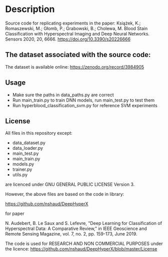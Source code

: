 # Description

Source code for replicating experiments in the paper:
Książek, K.; Romaszewski, M.; Głomb, P.; Grabowski, B.; Cholewa, M.
Blood Stain Classification with Hyperspectral Imaging and Deep Neural Networks.
Sensors 2020, 20, 6666. 
https://doi.org/10.3390/s20226666

## The dataset associated with the source code:

The dataset is available online: https://zenodo.org/record/3984905

## Usage

* Make sure the paths in data_paths.py are correct
* Run main_train.py to train DNN models, run main_test.py to test them
* Run hyperblood_classification_svm.py for reference SVM experiments 

## License

All files in this repository except: 


* data_dataset.py
* data_loader.py
* main_test.py
* main_train.py
* models.py
* trainer.py
* utils.py                    

are licenced under GNU GENERAL PUBLIC LICENSE Version 3.

However, the above files are based on the code in library: 

https://github.com/nshaud/DeepHyperX

for paper

N. Audebert, B. Le Saux and S. Lefevre, "Deep Learning for Classification of Hyperspectral Data: A Comparative Review,"
in IEEE Geoscience and Remote Sensing Magazine, vol. 7, no. 2, pp. 159-173, June 2019.

The code is used for RESEARCH AND NON COMMERCIAL PURPOSES under the licence:
https://github.com/nshaud/DeepHyperX/blob/master/License